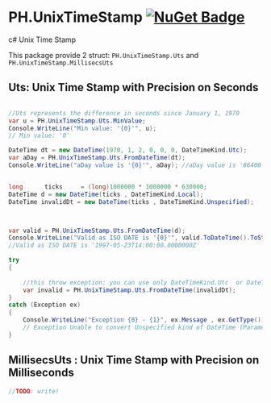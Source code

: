 # PH.UnixTimeStamp [![NuGet Badge](https://buildstats.info/nugetPH.UnixTimeStamp)](https://www.nuget.org/packages/PH.UnixTimeStamp/)
c# Unix Time Stamp

This package provide 2 struct: `PH.UnixTimeStamp.Uts` and `PH.UnixTimeStamp.MillisecsUts`

## Uts: Unix Time Stamp with Precision on Seconds


```csharp

//Uts represents the difference in seconds since January 1, 1970
var u = PH.UnixTimeStamp.Uts.MinValue;
Console.WriteLine("Min value: '{0}'", u); 
// Min value: '0'

DateTime dt = new DateTime(1970, 1, 2, 0, 0, 0, DateTimeKind.Utc);
var aDay = PH.UnixTimeStamp.Uts.FromDateTime(dt);
Console.WriteLine("aDay value is '{0}'", aDay); //aDay value is '86400'


long      ticks     = (long)1000000 * 1000000 * 630000;
DateTime d = new DateTime(ticks , DateTimeKind.Local);
DateTime invalidDt = new DateTime(ticks , DateTimeKind.Unspecified);



var valid = PH.UnixTimeStamp.Uts.FromDateTime(d);
Console.WriteLine("Valid as ISO DATE is '{0}'", valid.ToDateTime().ToString("O")); 
//Valid as ISO DATE is '1997-05-23T14:00:00.0000000Z'

try
{	   
	
	//this throw exception: you can use only DateTimeKind.Utc  or DateTimeKind.Local
	var invalid = PH.UnixTimeStamp.Uts.FromDateTime(invalidDt);
}
catch (Exception ex)
{
	Console.WriteLine("Exception {0} - {1}", ex.Message , ex.GetType());
	// Exception Unable to convert Unspecified kind of DateTime (Parameter 'dateTime') - System.ArgumentException
}

```



## MillisecsUts : Unix Time Stamp with Precision on Milliseconds

```csharp
//TODO: write!
```